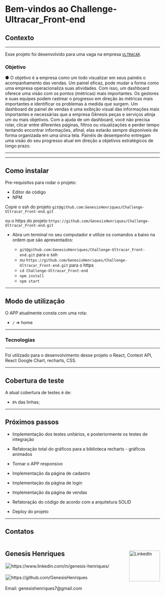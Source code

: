 # Bem-vindos ao Challenge-Ultracar_Front-end

## Contexto

---

Esse projeto foi desenvolvido para uma vaga na empresa [`ULTRACAR`](https://ultracar.com.br/).

### Objetivo

● O objetivo é a empresa como um todo visualizar em seus painéis o acompanhamento das vendas.
Um painel eficaz, pode mudar a forma como uma empresa operacionaliza suas atividades. Com isso, um 
dashboard oferece uma visão com os pontos (métricas) mais importantes. 
Os gestores e suas equipes podem rastrear o progresso em direção às métricas mais importantes e identificar 
os problemas à medida que surgem. 
Um dashboard de painel de vendas é uma exibição visual das informações mais importantes e necessárias
que a empresa Gênesis peças e serviços atinja um ou mais objetivos. 
Com a ajuda de um dashboard, você não precisa rolar, clicar entre diferentes páginas, filtros ou visualizações e 
perder tempo tentando encontrar informações, afinal, elas estarão sempre disponíveis de forma organizada em 
uma única tela. 
Painéis de desempenho entregam uma visão do seu progresso atual em direção a objetivos estratégicos de 
longo prazo. 


---

---

## Como instalar

Pre-requisitos para rodar o projeto: 
- Editor de código
- NPM

Copie o ssh do projeto `git@github.com:GenesisHenriques/Challenge-Ultracar_Front-end.git`

ou o https do projeto `https://github.com/GenesisHenriques/Challenge-Ultracar_Front-end.git`

* Abra um terminal no seu computador e utilize os comandos a baixo na ordem que são apresentados:

  * `git@github.com:GenesisHenriques/Challenge-Ultracar_Front-end.git` para o ssh
  * ou `https://github.com/GenesisHenriques/Challenge-Ultracar_Front-end.git` para o https
  * `cd Challenge-Ultracar_Front-end`
  * `npm install`
  * `npm start`

---

## Modo de utilização

O APP atualmente consta com uma rota:

* `/` =>  home
  
---

### Tecnologias

---

Foi utilizado para o desenvolvimento desse projeto o React, Context API, React Google Chart, recharts, CSS.

---

## Cobertura de teste

A atual cobertura de testes é de: 
- `0%` das linhas;

---

## Próximos passos

* Implementação dos testes unitários, e posteriormente os testes de integração

* Refatoração total do gráficos para a biblioteca recharts - gráficos animados

* Tornar o APP responsivo

* Implementação da página de cadastro

* Implementação da página de login

* Implementação da página de vendas

* Refatoração do código de acordo com a arquitetura SOLID 

* Deploy do projeto

---

## Contatos

<div style="display: flex; align-items: center; justify-content: space-between;">
  <div>
    <h2> Genesis Henriques </h2>
  <div style="display: flex; align-items: center;">
    <img src="./src/api/img/linkedIn_logo.jpg" alt="LinkedIn" style="width:20px;"/>  https://www.linkedin.com/in/genesis-henriques/
  </div>
  <br/>
  <div style="display: flex;align-items: center;">
    <img src="./src/api/img/github_logo.png" alt="LinkedIn" style="width:20px;"/> https://github.com/GenesisHenriques
  </div>
  <br/>
  Email: genesishenriques7@gmail.com
  </div>
    <img src="./src/api/img/genesis.jpeg" alt="LinkedIn" style="width:100px;"/> 
  </div>
<br/>

